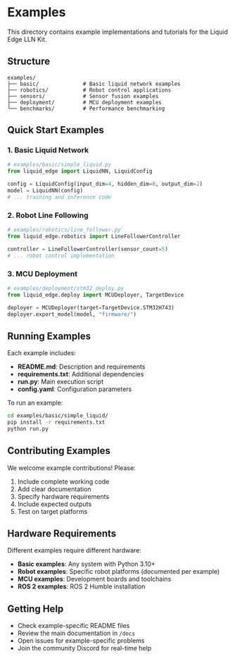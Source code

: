 # Examples

This directory contains example implementations and tutorials for the Liquid Edge LLN Kit.

## Structure

```
examples/
├── basic/              # Basic liquid network examples
├── robotics/           # Robot control applications
├── sensors/            # Sensor fusion examples
├── deployment/         # MCU deployment examples
└── benchmarks/         # Performance benchmarking
```

## Quick Start Examples

### 1. Basic Liquid Network
```python
# examples/basic/simple_liquid.py
from liquid_edge import LiquidNN, LiquidConfig

config = LiquidConfig(input_dim=4, hidden_dim=8, output_dim=2)
model = LiquidNN(config)
# ... training and inference code
```

### 2. Robot Line Following
```python
# examples/robotics/line_follower.py
from liquid_edge.robotics import LineFollowerController

controller = LineFollowerController(sensor_count=5)
# ... robot control implementation
```

### 3. MCU Deployment
```python
# examples/deployment/stm32_deploy.py
from liquid_edge.deploy import MCUDeployer, TargetDevice

deployer = MCUDeployer(target=TargetDevice.STM32H743)
deployer.export_model(model, "firmware/")
```

## Running Examples

Each example includes:
- **README.md**: Description and requirements
- **requirements.txt**: Additional dependencies
- **run.py**: Main execution script
- **config.yaml**: Configuration parameters

To run an example:
```bash
cd examples/basic/simple_liquid/
pip install -r requirements.txt
python run.py
```

## Contributing Examples

We welcome example contributions! Please:
1. Include complete working code
2. Add clear documentation
3. Specify hardware requirements
4. Include expected outputs
5. Test on target platforms

## Hardware Requirements

Different examples require different hardware:
- **Basic examples**: Any system with Python 3.10+
- **Robot examples**: Specific robot platforms (documented per example)
- **MCU examples**: Development boards and toolchains
- **ROS 2 examples**: ROS 2 Humble installation

## Getting Help

- Check example-specific README files
- Review the main documentation in `/docs`
- Open issues for example-specific problems
- Join the community Discord for real-time help